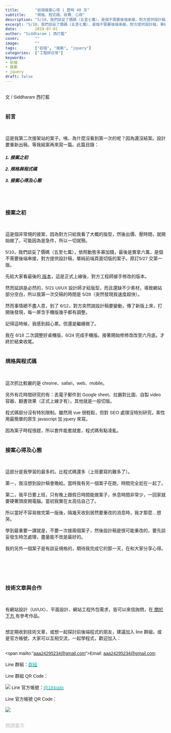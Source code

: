 ```yaml
---
title:       "前端接案心得 | 歷時 40 天"
subtitle:    "規格、程式碼、收費、心得"
description: "5/10，我們談妥了價碼（五至七萬），是個不需要後端串接，對方提供設計稿，單純前端頁面切版的案子。原訂5/27 交第一版......"
excerpt: "5/10，我們談妥了價碼（五至七萬），是個不需要後端串接，對方提供設計稿，單純前端頁面切版的案子。原訂5/27 交第一版......"
date:        2019-07-01
author: "Siddharam | 西打藍"
cover:       ""
image:       ""
tags:        ["前端", "接案", "jquery"]
categories:  ["工程師日常"]
keywords:
- 前端
- 接案
- jquery
draft: false
---
```


<article style="font-family: 'Noto Sans TC', '微軟正黑體', sans-serif; font-weight: 300;">

<br>文 / Siddharam 西打藍<br><br>

<h3 class="article-h1-color">前言</h3><br>

這是我第二次接架站的案子。咦，為什麼沒看到第一次的呢？因為還沒結案。設計要重新出稿，等我結案再來寫一篇。此篇目錄：

<h5>
1. 接案之初<br><br>
2. 規格與程式碼<br><br>
3. 接案心得及心態
</h5><br><br>

<h3 class="article-h1-color">接案之初</h3><br>

這是個非常規的接案，因為對方只給我看了大概的版型，然後出價、壓時間，就開始做了。可能因為是急件，所以一切就簡。
<br><br>
5/10，我們談妥了價碼（五至七萬），依照動態多寡加錢，最後是實拿六萬，是個不需要後端串接，對方提供設計稿，單純前端頁面切版的案子。原訂5/27 交第一版。
<br><br>
先給大家看最後的<a href="https://www.ovenplus.com/" target='_blank'> 版本</a>，這是正式上線後，對方工程師接手修改的版本。
<br><br>
然而延誤是必然的，5/21 UI/UX 設計師才給版型，而且還缺不少素材，導致網站部分空白，所以我第一次交稿的時間是 5/28（突然發現我速度超快）。
<br><br>
然而事情總不盡人意，到了 6/12，對方突然說設計稿要變動，傳了新版上來，打開後發現，每一屏含手機版幾乎都有調整。
<br><br>
記得這時候，我感到超心累。但還是繼續做了。
<br><br>
我在 6/18 二次調整好桌機版，6/24 完成手機版。接著開始修修改改至六月底。才終於結束收尾。
<br><br>

<h3 class="article-h1-color">規格與程式碼</h3><br>

這次抓比較嚴的是 chrome、safari，web、mobile。
<br><br>
另外有花時間研究的有：丟電子郵件到 Google sheet、拉霸對比圖、自製 video 容器、翻書效果（正式上線才有）。其他就是一般切版。
<br><br>
程式碼部分沒有特別限制。雖然用 vue 很輕鬆，但對 SEO 處理沒特別研究，索性用最簡單的原生 javascript 加 jquery 來寫。
<br><br>
因為案子時程很趕，所以套件能套就套，程式碼有點凌亂。
<br><br>

<h3 class="article-h1-color">接案心得及心態</h3><br>

這部分是我學習的最多的。比程式碼還多（上班要寫的難多了）。
<br><br>
第一，我沒想到設計稿會晚給。當時我有另一個案子在跑，時間完全尬在一起了。
<br><br>
第二，我平日要上班，只有晚上跟假日時間能做案子，休息時間非常少，一回家就要硬著頭皮開電腦。當初我實在太高估自己了。
<br><br>
所以當好不容易做完第一版後，隔幾天收到居然要重改的消息時，我才那麼…想哭。
<br><br>
學到最重要一課就是，不要一次接兩個案子，然後設計稿是很可能重改的，要先談妥發生時怎處理，盡量能不改是最好的。
<br><br>
我的另外一個案子是有談妥規格的，期待我完成它的那一天，在和大家分享心得。


<br><br><br><br>


<h3 class="article-h1-color">技術文章與合作</h3><br>

有網站設計（UI/UX）、平面設計、網站工程外包需求，皆可以來信詢問，在<a href="https://siddharam.com.tw/top/about/"> 關於下方 </a>有參考作品。<br><br>

想定期收到技術文章，或想一起探討前後端程式的朋友，建議加入 line 群組，或是官方帳號，大家可以互相交流，一起學程式，歡迎加入：<br><br>

<span mailto:"aaa24295234@gmail.com">Email: aaa24295234@gmail.com</span><br><br>
Line 群組：<a href="https://line.me/R/ti/g/i80ChvQ3dt"><span id="lineId" style="color:rgb(2, 186, 192); cursor:pointer">群組</span></a><br><br>
Line 群組 QR Code：<br><br>
<img src="https://frontenter.files.wordpress.com/2019/05/line-chat-room.jpg">
Line 官方帳號：<a href="http://nav.cx/dkV3Bm2"><span id="lineId" style="color:rgb(2, 186, 192); cursor:pointer">@184railx</span></a><br><br>
Line 官方帳號 QR Code：<br><br>
<img src="https://qr-official.line.me/sid/M/184railx.png">
<br><br>






</article>

<div style="color: #bfbfbf; font-size: 15px;" id="busuanzi_container_page_pv">
  閱讀量<span id="busuanzi_value_page_pv"></span>次
</div>

<script src="../../js/post.js"></script>
